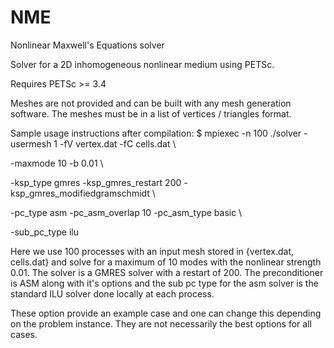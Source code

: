 NME
===

Nonlinear Maxwell's Equations solver

Solver for a 2D inhomogeneous nonlinear medium using PETSc.

Requires PETSc >= 3.4

Meshes are not provided and can be built with any mesh generation
software. The meshes must be in a list of vertices / triangles 
format.

Sample usage instructions after compilation:
$ mpiexec -n 100 ./solver -usermesh 1 -fV vertex.dat -fC cells.dat \

  -maxmode 10 -b 0.01 \
  
  -ksp_type gmres -ksp_gmres_restart 200 	-ksp_gmres_modifiedgramschmidt \
  
  -pc_type asm -pc_asm_overlap 10 -pc_asm_type basic \
  
  -sub_pc_type ilu 

Here we use 100 processes with an input mesh stored in {vertex.dat, cells.dat}
and solve for a maximum of 10 modes with the nonlinear strength 0.01.
The solver is a GMRES solver with a restart of 200. The preconditioner
is ASM along with it's options and the sub pc type for the asm solver
is the standard ILU solver done locally at each process.

These option provide an example case and one can change this depending
on the problem instance. They are not necessarily the best options for
all cases.
